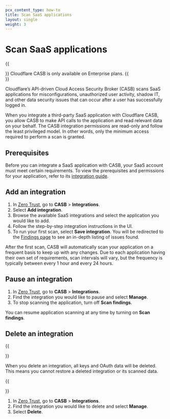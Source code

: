 ```yaml
---
pcx_content_type: how-to
title: Scan SaaS applications
layout: single
weight: 3
---
```


# Scan SaaS applications

{{<Aside type="note">}}
Cloudflare CASB is only available on Enterprise plans.
{{</Aside>}}

Cloudflare’s API-driven Cloud Access Security Broker (CASB) scans SaaS applications for misconfigurations, unauthorized user activity, shadow IT, and other data security issues that can occur after a user has successfully logged in.

When you integrate a third-party SaaS application with Cloudflare CASB, you allow CASB to make API calls to the application and read relevant data on your behalf. The CASB integration permissions are read-only and follow the least privileged model. In other words, only the minimum access required to perform a scan is granted.

## Prerequisites

Before you can integrate a SaaS application with CASB, your SaaS account must meet certain requirements. To view the prerequisites and permissions for your application, refer to its [integration guide](/cloudflare-one/applications/scan-apps/casb-integrations/).

## Add an integration

1. In [Zero Trust](https://one.dash.cloudflare.com/), go to **CASB** > **Integrations**.
2. Select **Add integration**.
3. Browse the available SaaS integrations and select the application you would like to add.
4. Follow the step-by-step integration instructions in the UI.
5. To run your first scan, select **Save integration**. You will be redirected to the [Findings page](/cloudflare-one/applications/scan-apps/manage-findings/) to see an in-depth listing of issues found.

After the first scan, CASB will automatically scan your application on a frequent basis to keep up with any changes. Due to each application having their own set of requirements, scan intervals will vary, but the frequency is typically between every 1 hour and every 24 hours.

## Pause an integration

1. In [Zero Trust](https://one.dash.cloudflare.com/), go to **CASB** > **Integrations**.
2. Find the integration you would like to pause and select **Manage**.
3. To stop scanning the application, turn off **Scan findings**.

You can resume application scanning at any time by turning on **Scan findings**.

## Delete an integration

{{<Aside type="warning">}}

When you delete an integration, all keys and OAuth data will be deleted. This means you cannot restore a deleted integration or its scanned data.

{{</Aside>}}

1. In [Zero Trust](https://one.dash.cloudflare.com/), go to **CASB** > **Integrations**.
2. Find the integration you would like to delete and select **Manage**.
3. Select **Delete**.
